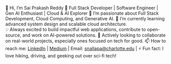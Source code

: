 
👋 Hi, I’m Sai Prakash Reddy
🚀 Full Stack Developer | Software Engineer | Gen AI Enthusiast | Cloud & AI Explorer
👀 I’m passionate about Full Stack Development, Cloud Computing, and Generative AI.
🌱 I’m currently learning advanced system design and scalable cloud architecture.  
💡 Always excited to build impactful web applications, contribute to open-source, and work on AI-powered solutions.
💞️ Actively looking to collaborate on real-world projects, especially ones focused on tech for good.
📫 How to reach me: [LinkedIn](https://www.linkedin.com/in/saiprakash07/) | [Medium](https://medium.com/@saiprakashreddyn123) | Email: snallapa@charlotte.edu | 
⚡ Fun fact: I love hiking, driving, and geeking out over sci-fi tech!

<!---
elsaborarte/elsaborarte is a ✨ special ✨ repository because its `README.md` (this file) appears on your GitHub profile.
You can click the Preview link to take a look at your changes.
--->

